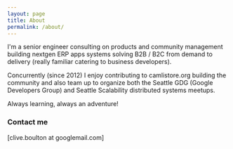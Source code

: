 ```yaml
---
layout: page
title: About
permalink: /about/
---
```

I'm a senior engineer consulting on products and community management building nextgen ERP apps systems solving B2B / B2C from demand to delivery (really familiar catering to business developers). 

Concurrently (since 2012) I enjoy contributing to camlistore.org building the community and also team up to organize both the Seattle GDG (Google Developers Group) and Seattle Scalability distributed systems meetups. 

Always learning, always an adventure!

### Contact me

[clive.boulton at googlemail.com]
